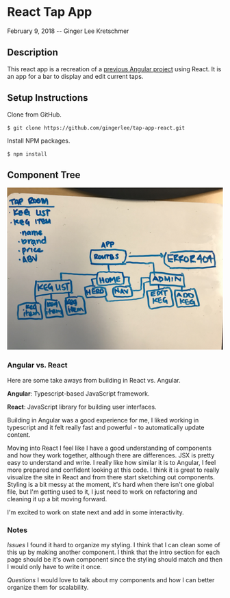 # React Tap App
February 9, 2018 -- Ginger Lee Kretschmer

## Description
This react app is a recreation of a [previous Angular project](https://github.com/gingerlee/tap-app) using React. It is an app for a bar to display and edit current taps.

## Setup Instructions

Clone from GitHub.
```
$ git clone https://github.com/gingerlee/tap-app-react.git
```

Install NPM packages.
```
$ npm install
```

## Component Tree
![Component Tree](src/assets/images/component-tree.JPG)


### Angular vs. React

Here are some take aways from building in React vs. Angular.

**Angular**: Typescript-based JavaScript framework.

**React**: JavaScript library for building user interfaces.

Building in Angular was a good experience for me, I liked working in typescript and it felt really fast and powerful - to automatically update content.

Moving into React I feel like I have a good understanding of components and how they work together, although there are differences. JSX is pretty easy to understand and write. I really like how similar it is to Angular, I feel more prepared and confident looking at this code. I think it is great to really visualize the site in React and from there start sketching out components. Styling is a bit messy at the moment, it's hard when there isn't one global file, but I'm getting used to it, I just need to work on refactoring and cleaning it up a bit moving forward.

I'm excited to work on state next and add in some interactivity.



### Notes
*Issues*
I found it hard to organize my styling. I think that I can clean some of this up by making another component. I think that the intro section for each page should be it's own component since the styling should match and then I would only have to write it once.

*Questions*
I would love to talk about my components and how I can better organize them for scalability. 
